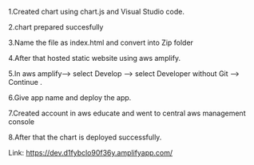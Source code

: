 
1.Created chart using chart.js and Visual Studio code.


2.chart prepared succesfully


3.Name the file as index.html and convert into Zip folder


4.After that hosted static website using aws amplify.


5.In aws amplify--> select Develop --> select Developer without Git --> Continue .


6.Give app name and deploy the app.


7.Created account in aws educate and went to central aws management console


8.After that the chart is deployed successfully.

Link: https://dev.d1fybclo90f36y.amplifyapp.com/ 

